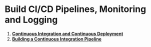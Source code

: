 # Build CI/CD Pipelines, Monitoring and Logging

1. **[Continuous Integration and Continuous Deployment](./ci-cd.md)**
2. **[Building a Continuous Integration Pipeline](./build-ci-pipeline.md)**

